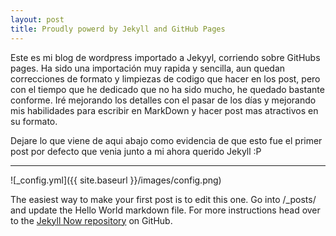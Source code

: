 ```yaml
---
layout: post
title: Proudly powerd by Jekyll and GitHub Pages
---
```


Este es mi blog de wordpress importado a Jekyyl, corriendo sobre GitHubs pages. Ha sido una importación muy rapida y sencilla, aun quedan correcciones de formato y limpiezas de codigo que hacer en los post, pero con el tiempo que he dedicado que no ha sido mucho, he quedado bastante conforme. Iré mejorando los detalles con el pasar de los días y mejorando mis habilidades para escribir en MarkDown y hacer post mas atractivos en su formato.   

Dejare lo que viene de aqui abajo como evidencia de que esto fue el primer post por defecto que venia junto a mi ahora querido Jekyll :P   

---

![_config.yml]({{ site.baseurl }}/images/config.png)

The easiest way to make your first post is to edit this one. Go into /_posts/ and update the Hello World markdown file. For more instructions head over to the [Jekyll Now repository](https://github.com/barryclark/jekyll-now) on GitHub.